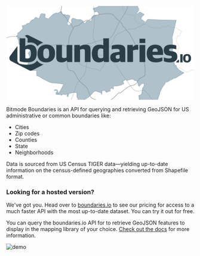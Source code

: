 <p align="center">
  <a href="https://boundaries.io?utm_source=gh&utm_content=readme" title="Bitmode Boundaries" /><img alt="Bitmode Boundaries Social Logo" width="650" src="img/social.jpg"></a>
</p>

Bitmode Boundaries is an API for querying and retrieving GeoJSON for US administrative or common boundaries like:

* Cities
* Zip codes
* Counties
* State
* Neighborhoods

Data is sourced from US Census TIGER data—yielding up-to-date information on the census-defined geographies converted from Shapefile format.

### Looking for a hosted version?

We've got you. Head over to [boundaries.io](https://boundaries.io/?utm_source=gh&utm_content=readme#pricing) to see our pricing for access to a much faster API with the most up-to-date dataset. You can try it out for free.

You can query the boundaries.io API for to retrieve GeoJSON features to display in the mapping library of your choice. [Check out the docs](https://boundaries.io/docs?utm_source=gh&utm_content=readme) for more information.

![demo](http://i.imgur.com/zNSWIag.gif)
